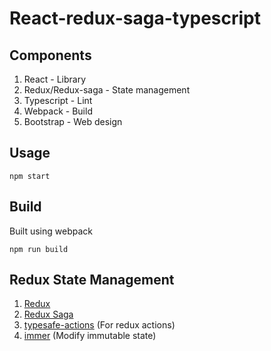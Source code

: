 # React-redux-saga-typescript

## Components

1. React - Library
2. Redux/Redux-saga - State management
3. Typescript - Lint
4. Webpack - Build
5. Bootstrap - Web design

## Usage

```
npm start
```

## Build

Built using webpack

```
npm run build
```

## Redux State Management

1. [Redux](https://github.com/reduxjs/redux)
2. [Redux Saga](https://github.com/redux-saga/redux-saga)
3. [typesafe-actions](https://github.com/piotrwitek/typesafe-actions) (For redux actions)
4. [immer](https://github.com/immerjs/immer) (Modify immutable state)